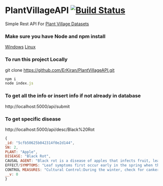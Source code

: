 # PlantVillageAPI [![Build Status](https://dev.azure.com/lordkiru/lordkiru/_apis/build/status/plant-disease%20-%20CI?branchName=master)](https://dev.azure.com/lordkiru/lordkiru/_build/latest?definitionId=3&branchName=master)
Simple Rest API For [Plant Village Datasets](https://github.com/spMohanty/PlantVillage-Dataset/tree/master/raw/color)

### Make sure you have Node and npm install 
[Windows](https://wsvincent.com/install-node-js-npm-windows/) [Linux](https://linuxize.com/post/how-to-install-node-js-on-ubuntu-18.04/)

### To run this project Locally

git clone https://github.com/ErKiran/PlantVillageAPI.git

```js
npm i
node index.js
``` 
### To get all the info or insert info if not already in database
http://localhost:5000/api/submit

### To get specific disease
http://localhost:5000/api/desc/Black%20Rot
```js
{
_id: "5cfb50625b042314f0e2d144",
SN: 2,
PLANT: "Apple",
DISEASE: "Black Rot",
CAUSAL AGENT: "Black rot is a disease of apples that infects fruit, leaves and bark caused by the fungus Botryosphaeria obtusa. It can also jump to healthy tissue on pear or quince trees, but is typically a secondary fungus of weak or dead tissues in other plants",
EFFECT/SYMPTOMS: "Leaf symptoms first occur early in the spring when the leaves are unfolding. They appear as small, purple specks on the upper surface of the leaves that enlarge into circular lesions 1/8 to 1/4 inch (3-6 mm) in diameter. The margin of the lesions remains purple, while the center turns tan to brown. In a few weeks, secondary enlargement of these leaf spots occurs. Heavily infected leaves become chlorotic and defoliation occurs. As the rotted area enlarges, a series of concentric bands of uniform width form which alternate in color from black to brown. The flesh of the rotted area remains firm and leathery. Black pycnidia are often seen on the surface of the infected fruit. Lesions resulting in canker formation usually are associated with a wound in the bark.",
CONTROL MEASURES: "Cultural Control:During the winter, check for cankers and remove them by cutting them out or pruning away the affectedlimbs at least six inches beyond the wound. Destroy all infected tissue immediately and keep a watchful eye out for new signs of infection. Chemical Control:Genrral purpose fungicides like copper based spraysand lime sulfer can be used to control black rot .The main method of control is application of fungicides from silver tip through harvest. Apple cultivars do not vary greatly in their susceptibility to black rot fungus; however, 'Empire' and 'Cortland' may be slightly more susceptible than others.",
__v: 0
}
```
